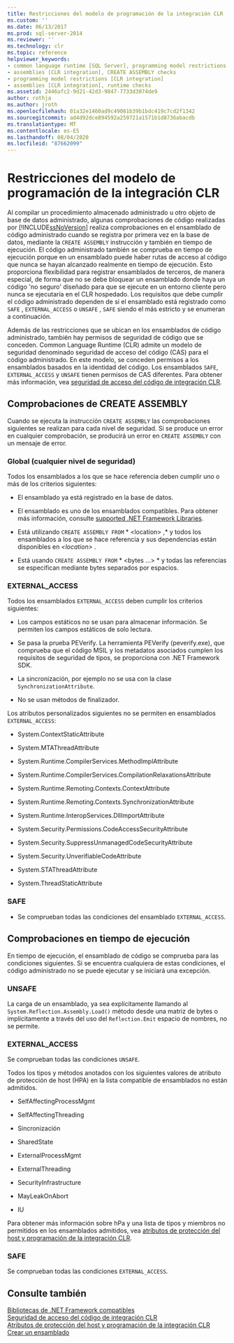 ```yaml
---
title: Restricciones del modelo de programación de la integración CLR | Microsoft Docs
ms.custom: ''
ms.date: 06/13/2017
ms.prod: sql-server-2014
ms.reviewer: ''
ms.technology: clr
ms.topic: reference
helpviewer_keywords:
- common language runtime [SQL Server], programming model restrictions
- assemblies [CLR integration], CREATE ASSEMBLY checks
- programming model restrictions [CLR integration]
- assemblies [CLR integration], runtime checks
ms.assetid: 2446afc2-9d21-42d3-9847-7733d3074de9
author: rothja
ms.author: jroth
ms.openlocfilehash: 01a32e1460ad9c49061b39b1bdc419c7cd2f1342
ms.sourcegitcommit: ad4d92dce894592a259721a1571b1d8736abacdb
ms.translationtype: MT
ms.contentlocale: es-ES
ms.lasthandoff: 08/04/2020
ms.locfileid: "87662099"
---
```

# <a name="clr-integration-programming-model-restrictions"></a>Restricciones del modelo de programación de la integración CLR
  Al compilar un procedimiento almacenado administrado u otro objeto de base de datos administrado, algunas comprobaciones de código realizadas por [!INCLUDE[ssNoVersion](../../../includes/ssnoversion-md.md)] realiza comprobaciones en el ensamblado de código administrado cuando se registra por primera vez en la base de datos, mediante la `CREATE ASSEMBLY` instrucción y también en tiempo de ejecución. El código administrado también se comprueba en tiempo de ejecución porque en un ensamblado puede haber rutas de acceso al código que nunca se hayan alcanzado realmente en tiempo de ejecución.  Esto proporciona flexibilidad para registrar ensamblados de terceros, de manera especial, de forma que no se debe bloquear un ensamblado donde haya un código 'no seguro' diseñado para que se ejecute en un entorno cliente pero nunca se ejecutaría en el CLR hospedado. Los requisitos que debe cumplir el código administrado dependen de si el ensamblado está registrado como `SAFE` , `EXTERNAL_ACCESS` o `UNSAFE` , `SAFE` siendo el más estricto y se enumeran a continuación.  
  
 Además de las restricciones que se ubican en los ensamblados de código administrado, también hay permisos de seguridad de código que se conceden. Common Language Runtime (CLR) admite un modelo de seguridad denominado seguridad de acceso del código (CAS) para el código administrado. En este modelo, se conceden permisos a los ensamblados basados en la identidad del código. Los ensamblados `SAFE`, `EXTERNAL_ACCESS` y `UNSAFE` tienen permisos de CAS diferentes. Para obtener más información, vea [seguridad de acceso del código de integración CLR](../security/clr-integration-code-access-security.md).  
  
## <a name="create-assembly-checks"></a>Comprobaciones de CREATE ASSEMBLY  
 Cuando se ejecuta la instrucción `CREATE ASSEMBLY` las comprobaciones siguientes se realizan para cada nivel de seguridad.  Si se produce un error en cualquier comprobación, se producirá un error en `CREATE ASSEMBLY` con un mensaje de error.  
  
### <a name="global-any-security-level"></a>Global (cualquier nivel de seguridad)  
 Todos los ensamblados a los que se hace referencia deben cumplir uno o más de los criterios siguientes:  
  
-   El ensamblado ya está registrado en la base de datos.  
  
-   El ensamblado es uno de los ensamblados compatibles. Para obtener más información, consulte [supported .NET Framework Libraries](supported-net-framework-libraries.md).  
  
-   Está utilizando `CREATE ASSEMBLY FROM` * \<location> ,* y todos los ensamblados a los que se hace referencia y sus dependencias están disponibles en *\<location>* .  
  
-   Está usando `CREATE ASSEMBLY FROM` * \<bytes ...> * y todas las referencias se especifican mediante bytes separados por espacios.  
  
### <a name="external_access"></a>EXTERNAL_ACCESS  
 Todos los ensamblados `EXTERNAL_ACCESS` deben cumplir los criterios siguientes:  
  
-   Los campos estáticos no se usan para almacenar información. Se permiten los campos estáticos de solo lectura.  
  
-   Se pasa la prueba PEVerify. La herramienta PEVerify (peverify.exe), que comprueba que el código MSIL y los metadatos asociados cumplen los requisitos de seguridad de tipos, se proporciona con .NET Framework SDK.  
  
-   La sincronización, por ejemplo no se usa con la clase `SynchronizationAttribute`.  
  
-   No se usan métodos de finalizador.  
  
 Los atributos personalizados siguientes no se permiten en ensamblados `EXTERNAL_ACCESS`:  
  
-   System.ContextStaticAttribute  
  
-   System.MTAThreadAttribute  
  
-   System.Runtime.CompilerServices.MethodImplAttribute  
  
-   System.Runtime.CompilerServices.CompilationRelaxationsAttribute  
  
-   System.Runtime.Remoting.Contexts.ContextAttribute  
  
-   System.Runtime.Remoting.Contexts.SynchronizationAttribute  
  
-   System.Runtime.InteropServices.DllImportAttribute  
  
-   System.Security.Permissions.CodeAccessSecurityAttribute  
  
-   System.Security.SuppressUnmanagedCodeSecurityAttribute  
  
-   System.Security.UnverifiableCodeAttribute  
  
-   System.STAThreadAttribute  
  
-   System.ThreadStaticAttribute  
  
### <a name="safe"></a>SAFE  
  
-   Se comprueban todas las condiciones del ensamblado `EXTERNAL_ACCESS`.  
  
## <a name="runtime-checks"></a>Comprobaciones en tiempo de ejecución  
 En tiempo de ejecución, el ensamblado de código se comprueba para las condiciones siguientes. Si se encuentra cualquiera de estas condiciones, el código administrado no se puede ejecutar y se iniciará una excepción.  
  
### <a name="unsafe"></a>UNSAFE  
 La carga de un ensamblado, ya sea explícitamente llamando al `System.Reflection.Assembly.Load()` método desde una matriz de bytes o implícitamente a través del uso del `Reflection.Emit` espacio de nombres, no se permite.  
  
### <a name="external_access"></a>EXTERNAL_ACCESS  
 Se comprueban todas las condiciones `UNSAFE`.  
  
 Todos los tipos y métodos anotados con los siguientes valores de atributo de protección de host (HPA) en la lista compatible de ensamblados no están admitidos.  
  
-   SelfAffectingProcessMgmt  
  
-   SelfAffectingThreading  
  
-   Sincronización  
  
-   SharedState  
  
-   ExternalProcessMgmt  
  
-   ExternalThreading  
  
-   SecurityInfrastructure  
  
-   MayLeakOnAbort  
  
-   IU  
  
 Para obtener más información sobre hPa y una lista de tipos y miembros no permitidos en los ensamblados admitidos, vea [atributos de protección del host y programación de la integración CLR](../../clr-integration-security-host-protection-attributes/host-protection-attributes-and-clr-integration-programming.md).  
  
### <a name="safe"></a>SAFE  
 Se comprueban todas las condiciones `EXTERNAL_ACCESS`.  
  
## <a name="see-also"></a>Consulte también  
 [Bibliotecas de .NET Framework compatibles](supported-net-framework-libraries.md)   
 [Seguridad de acceso del código de integración CLR](../security/clr-integration-code-access-security.md)   
 [Atributos de protección del host y programación de la integración CLR](../../clr-integration-security-host-protection-attributes/host-protection-attributes-and-clr-integration-programming.md)   
 [Crear un ensamblado](../assemblies/creating-an-assembly.md)  
  
  
